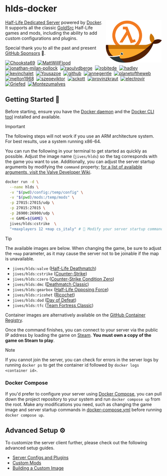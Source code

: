 # hlds-docker

<img align="right" width="180" height="auto"  src="./.github/docs/docker.svg" alt="Docker in the Half-Life Colours">

[Half-Life Dedicated Server](https://help.steampowered.com/en/faqs/view/081A-106F-B906-1A7A) powered by [Docker](https://www.docker.com). It supports all the classic [GoldSrc](https://developer.valvesoftware.com/wiki/GoldSrc) Half-Life games and mods, including the ability to add custom configurations and plugins.

Special thank you to all the past and present [GitHub Sponsors](https://github.com/sponsors/JamesIves) 💖.

<!-- sponsors --><a href="https://github.com/Chooksta69"><img src="https://github.com/Chooksta69.png" width="25px" alt="Chooksta69" /></a>&nbsp;&nbsp;<a href="https://github.com/MattWillFlood"><img src="https://github.com/MattWillFlood.png" width="25px" alt="MattWillFlood" /></a>&nbsp;&nbsp;<a href="https://github.com/jonathan-milan-pollock"><img src="https://github.com/jonathan-milan-pollock.png" width="25px" alt="jonathan-milan-pollock" /></a>&nbsp;&nbsp;<a href="https://github.com/raoulvdberge"><img src="https://github.com/raoulvdberge.png" width="25px" alt="raoulvdberge" /></a>&nbsp;&nbsp;<a href="https://github.com/robjtede"><img src="https://github.com/robjtede.png" width="25px" alt="robjtede" /></a>&nbsp;&nbsp;<a href="https://github.com/hadley"><img src="https://github.com/hadley.png" width="25px" alt="hadley" /></a>&nbsp;&nbsp;<a href="https://github.com/kevinchalet"><img src="https://github.com/kevinchalet.png" width="25px" alt="kevinchalet" /></a>&nbsp;&nbsp;<a href="https://github.com/Yousazoe"><img src="https://github.com/Yousazoe.png" width="25px" alt="Yousazoe" /></a>&nbsp;&nbsp;<a href="https://github.com/github"><img src="https://github.com/github.png" width="25px" alt="github" /></a>&nbsp;&nbsp;<a href="https://github.com/annegentle"><img src="https://github.com/annegentle.png" width="25px" alt="annegentle" /></a>&nbsp;&nbsp;<a href="https://github.com/planetoftheweb"><img src="https://github.com/planetoftheweb.png" width="25px" alt="planetoftheweb" /></a>&nbsp;&nbsp;<a href="https://github.com/melton1968"><img src="https://github.com/melton1968.png" width="25px" alt="melton1968" /></a>&nbsp;&nbsp;<a href="https://github.com/szepeviktor"><img src="https://github.com/szepeviktor.png" width="25px" alt="szepeviktor" /></a>&nbsp;&nbsp;<a href="https://github.com/sckott"><img src="https://github.com/sckott.png" width="25px" alt="sckott" /></a>&nbsp;&nbsp;<a href="https://github.com/provinzkraut"><img src="https://github.com/provinzkraut.png" width="25px" alt="provinzkraut" /></a>&nbsp;&nbsp;<a href="https://github.com/electrovir"><img src="https://github.com/electrovir.png" width="25px" alt="electrovir" /></a>&nbsp;&nbsp;<a href="https://github.com/Griefed"><img src="https://github.com/Griefed.png" width="25px" alt="Griefed" /></a>&nbsp;&nbsp;<a href="https://github.com/MontezumaIves"><img src="https://github.com/MontezumaIves.png" width="25px" alt="MontezumaIves" /></a>&nbsp;&nbsp;<!-- sponsors -->

## Getting Started 🚀

Before starting, ensure you have the [Docker daemon](https://www.docker.com/) and the [Docker CLI tool](https://docs.docker.com/engine/reference/commandline/cli/) installed and available.

> [!IMPORTANT]  
> The following steps will not work if you use an ARM architecture system. For best results, use a system running x86-64.

You can run the following in your terminal to get started as quickly as possible. Adjust the image name (`jives/hlds`) so the tag corresponds with the game you want to use. Additionally, you can adjust the server startup arguments by modifying the `command` property; [for a list of available arguments, visit the Valve Developer Wiki](https://developer.valvesoftware.com/wiki/Half-Life_Dedicated_Server).

```bash
docker run -d \
  --name hlds \
  -v "$(pwd)/config:/temp/config" \
  -v "$(pwd)/mods:/temp/mods" \
  -p 27015:27015/udp \
  -p 27015:27015 \
  -p 26900:26900/udp \
  -e GAME=${GAME} \
  jives/hlds:cstrike  \
  "+maxplayers 12 +map cs_italy" # 📣 Modify your server startup commands here. You can specify the image with the desired game you want the server to run in the line above.
```

> [!TIP]  
> The available images are below. When changing the game, be sure to adjust the `+map` parameter, as it may cause the server not to be joinable if the map is unavailable.
>
> - `jives/hlds:valve` ([Half-Life Deathmatch](https://store.steampowered.com/app/70/HalfLife/))
> - `jives/hlds:cstrike` ([Counter-Strike](https://store.steampowered.com/app/10/CounterStrike/))
> - `jives/hlds:czero` ([Counter-Strike Condition Zero](https://store.steampowered.com/app/80/CounterStrike_Condition_Zero/))
> - `jives/hlds:dmc` ([Deathmatch Classic](https://store.steampowered.com/app/40/Deathmatch_Classic/))
> - `jives/hlds:gearbox` ([Half-Life Opposing Force](https://store.steampowered.com/app/50/HalfLife_Opposing_Force/))
> - `jives/hlds:ricohet` ([Ricochet](https://store.steampowered.com/app/60/Ricochet/))
> - `jives/hlds:dod` ([Day of Defeat](https://store.steampowered.com/app/30/Day_of_Defeat/))
> - `jives/hlds:tfc` ([Team Fortress Classic](https://store.steampowered.com/app/20/Team_Fortress_Classic/))
>
> Container images are alternatively available on the [GitHub Container Registry](https://github.com/JamesIves/hlds-docker/pkgs/container/hlds).

Once the command finishes, you can connect to your server via the public IP address by loading the game on [Steam](https://steampowered.com). **You must own a copy of the game on Steam to play**.

> [!NOTE]  
> If you cannot join the server, you can check for errors in the server logs by running `docker ps` to get the container id followed by `docker logs <container id>`.

### Docker Compose

If you'd prefer to configure your server using [Docker Compose](https://docs.docker.com/compose/), you can pull down the project repository to your system and run `docker compose up` from the root. Make any modifications you need, such as changing the game image and server startup commands in [docker-compose.yml](docker-compose.yml) before running `docker compose up`.

## Advanced Setup ⚙️

To customize the server client further, please check out the following advanced setup guides.

- [Server Configs and Plugins](docs/SERVER_CONFIGS_AND_PLUGINS.md)
- [Custom Mods](docs/CUSTOM_MODS.md)
- [Building a Custom Image](docs/BUILDING_AN_IMAGE.md)
